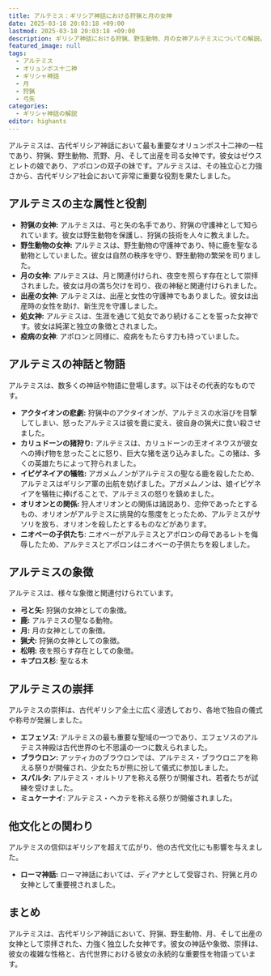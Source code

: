 ```yaml
---
title: アルテミス：ギリシア神話における狩猟と月の女神
date: 2025-03-18 20:03:18 +09:00
lastmod: 2025-03-18 20:03:18 +09:00
description: ギリシア神話における狩猟、野生動物、月の女神アルテミスについての解説。
featured_image: null
tags:
  - アルテミス
  - オリュンポス十二神
  - ギリシャ神話
  - 月
  - 狩猟
  - 弓矢
categories:
  - ギリシャ神話の解説
editor: highants
---
```


アルテミスは、古代ギリシア神話において最も重要なオリュンポス十二神の一柱であり、狩猟、野生動物、荒野、月、そして出産を司る女神です。彼女はゼウスとレトの娘であり、アポロンの双子の妹です。アルテミスは、その独立心と力強さから、古代ギリシア社会において非常に重要な役割を果たしました。
<!--more-->
## アルテミスの主な属性と役割

* **狩猟の女神:** アルテミスは、弓と矢の名手であり、狩猟の守護神として知られています。彼女は野生動物を保護し、狩猟の技術を人々に教えました。
* **野生動物の女神:** アルテミスは、野生動物の守護神であり、特に鹿を聖なる動物としていました。彼女は自然の秩序を守り、野生動物の繁栄を司りました。
* **月の女神:** アルテミスは、月と関連付けられ、夜空を照らす存在として崇拝されました。彼女は月の満ち欠けを司り、夜の神秘と関連付けられました。
* **出産の女神:** アルテミスは、出産と女性の守護神でもありました。彼女は出産時の女性を助け、新生児を守護しました。
* **処女神:** アルテミスは、生涯を通じて処女であり続けることを誓った女神です。彼女は純潔と独立の象徴とされました。
* **疫病の女神**: アポロンと同様に、疫病をもたらす力も持っていました。

## アルテミスの神話と物語

アルテミスは、数多くの神話や物語に登場します。以下はその代表的なものです。

* **アクタイオンの悲劇:** 狩猟中のアクタイオンが、アルテミスの水浴びを目撃してしまい、怒ったアルテミスは彼を鹿に変え、彼自身の猟犬に食い殺させました。
* **カリュドーンの猪狩り:** アルテミスは、カリュドーンの王オイネウスが彼女への捧げ物を怠ったことに怒り、巨大な猪を送り込みました。この猪は、多くの英雄たちによって狩られました。
* **イピゲネイアの犠牲:** アガメムノンがアルテミスの聖なる鹿を殺したため、アルテミスはギリシア軍の出航を妨げました。アガメムノンは、娘イピゲネイアを犠牲に捧げることで、アルテミスの怒りを鎮めました。
* **オリオンとの関係:** 狩人オリオンとの関係は諸説あり、恋仲であったとするもの、オリオンがアルテミスに挑発的な態度をとったため、アルテミスがサソリを放ち、オリオンを殺したとするものなどがあります。
* **ニオベーの子供たち**: ニオベーがアルテミスとアポロンの母であるレトを侮辱したため、アルテミスとアポロンはニオベーの子供たちを殺しました。

## アルテミスの象徴

アルテミスは、様々な象徴と関連付けられています。

* **弓と矢:** 狩猟の女神としての象徴。
* **鹿:** アルテミスの聖なる動物。
* **月:** 月の女神としての象徴。
* **猟犬:** 狩猟の女神としての象徴。
* **松明:** 夜を照らす存在としての象徴。
* **キプロス杉**: 聖なる木

## アルテミスの崇拝

アルテミスの崇拝は、古代ギリシア全土に広く浸透しており、各地で独自の儀式や称号が発展しました。

* **エフェソス:** アルテミスの最も重要な聖域の一つであり、エフェソスのアルテミス神殿は古代世界の七不思議の一つに数えられました。
* **ブラウロン:** アッティカのブラウロンでは、アルテミス・ブラウロニアを称える祭りが開催され、少女たちが熊に扮して儀式に参加しました。
* **スパルタ:** アルテミス・オルトリアを称える祭りが開催され、若者たちが試練を受けました。
* **ミュケーナイ**: アルテミス・ヘカテを称える祭りが開催されました。

## 他文化との関わり

アルテミスの信仰はギリシアを超えて広がり、他の古代文化にも影響を与えました。

* **ローマ神話:** ローマ神話においては、ディアナとして受容され、狩猟と月の女神として重要視されました。

## まとめ

アルテミスは、古代ギリシア神話において、狩猟、野生動物、月、そして出産の女神として崇拝された、力強く独立した女神です。彼女の神話や象徴、崇拝は、彼女の複雑な性格と、古代世界における彼女の永続的な重要性を物語っています。
